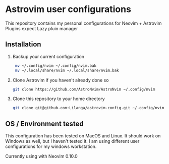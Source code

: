 # Astrovim user configurations

This repository contains my personal configurations for Neovim + Astrovim
Plugins expect Lazy pluin manager

## Installation

1. Backup your current configuration

   ```bash
    mv ~/.config/nvim ~/.config/nvim.bak
    mv ~/.local/share/nvim ~/.local/share/nvim.bak
   ```

2. Clone Astrovim if you haven't already done so

    ```bash
    git clone https://github.com/AstroNvim/AstroNvim ~/.config/nvim
    ```

3. Clone this repository to your home directory

    ```bash
    git clone git@github.com:Lilanga/astrovim-config.git ~/.config/nvim/lua/user
    ```

## OS / Environment tested

This configuration has been tested on MacOS and Linux. It should work on Windows as well, but I haven't tested it. I am using different user configurations for my windows workstation.

Currently using with Neovim 0.10.0
